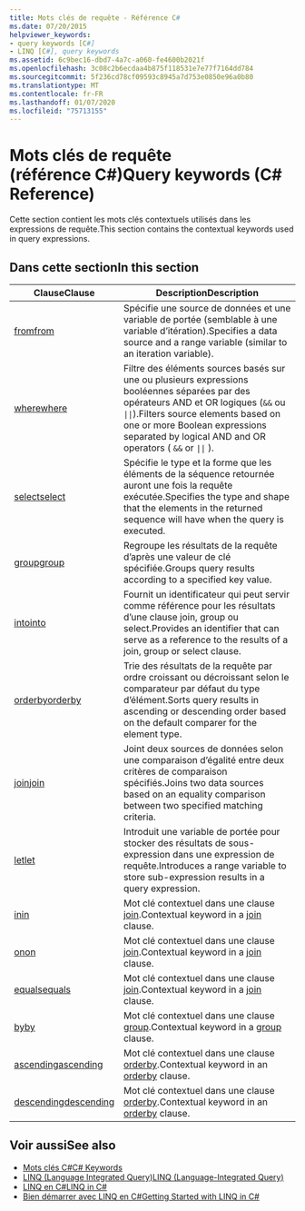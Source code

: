```yaml
---
title: Mots clés de requête - Référence C#
ms.date: 07/20/2015
helpviewer_keywords:
- query keywords [C#]
- LINQ [C#], query keywords
ms.assetid: 6c9bec16-dbd7-4a7c-a060-fe4600b2021f
ms.openlocfilehash: 3c08c2b6ecdaa4b875f118531e7e77f7164dd784
ms.sourcegitcommit: 5f236cd78cf09593c8945a7d753e0850e96a0b80
ms.translationtype: MT
ms.contentlocale: fr-FR
ms.lasthandoff: 01/07/2020
ms.locfileid: "75713155"
---
```

# <a name="query-keywords-c-reference"></a><span data-ttu-id="b0611-102">Mots clés de requête (référence C#)</span><span class="sxs-lookup"><span data-stu-id="b0611-102">Query keywords (C# Reference)</span></span>

<span data-ttu-id="b0611-103">Cette section contient les mots clés contextuels utilisés dans les expressions de requête.</span><span class="sxs-lookup"><span data-stu-id="b0611-103">This section contains the contextual keywords used in query expressions.</span></span>

## <a name="in-this-section"></a><span data-ttu-id="b0611-104">Dans cette section</span><span class="sxs-lookup"><span data-stu-id="b0611-104">In this section</span></span>

|<span data-ttu-id="b0611-105">Clause</span><span class="sxs-lookup"><span data-stu-id="b0611-105">Clause</span></span>|<span data-ttu-id="b0611-106">Description</span><span class="sxs-lookup"><span data-stu-id="b0611-106">Description</span></span>|
|------------|-----------------|
|[<span data-ttu-id="b0611-107">from</span><span class="sxs-lookup"><span data-stu-id="b0611-107">from</span></span>](from-clause.md)|<span data-ttu-id="b0611-108">Spécifie une source de données et une variable de portée (semblable à une variable d’itération).</span><span class="sxs-lookup"><span data-stu-id="b0611-108">Specifies a data source and a range variable (similar to an iteration variable).</span></span>|
|[<span data-ttu-id="b0611-109">where</span><span class="sxs-lookup"><span data-stu-id="b0611-109">where</span></span>](where-clause.md)|<span data-ttu-id="b0611-110">Filtre des éléments sources basés sur une ou plusieurs expressions booléennes séparées par des opérateurs AND et OR logiques (`&&` ou <code>&#124;&#124;</code>).</span><span class="sxs-lookup"><span data-stu-id="b0611-110">Filters source elements based on one or more Boolean expressions separated by logical AND and OR operators ( `&&` or <code>&#124;&#124;</code> ).</span></span>|
|[<span data-ttu-id="b0611-111">select</span><span class="sxs-lookup"><span data-stu-id="b0611-111">select</span></span>](select-clause.md)|<span data-ttu-id="b0611-112">Spécifie le type et la forme que les éléments de la séquence retournée auront une fois la requête exécutée.</span><span class="sxs-lookup"><span data-stu-id="b0611-112">Specifies the type and shape that the elements in the returned sequence will have when the query is executed.</span></span>|
|[<span data-ttu-id="b0611-113">group</span><span class="sxs-lookup"><span data-stu-id="b0611-113">group</span></span>](group-clause.md)|<span data-ttu-id="b0611-114">Regroupe les résultats de la requête d’après une valeur de clé spécifiée.</span><span class="sxs-lookup"><span data-stu-id="b0611-114">Groups query results according to a specified key value.</span></span>|
|[<span data-ttu-id="b0611-115">into</span><span class="sxs-lookup"><span data-stu-id="b0611-115">into</span></span>](into.md)|<span data-ttu-id="b0611-116">Fournit un identificateur qui peut servir comme référence pour les résultats d’une clause join, group ou select.</span><span class="sxs-lookup"><span data-stu-id="b0611-116">Provides an identifier that can serve as a reference to the results of a join, group or select clause.</span></span>|
|[<span data-ttu-id="b0611-117">orderby</span><span class="sxs-lookup"><span data-stu-id="b0611-117">orderby</span></span>](orderby-clause.md)|<span data-ttu-id="b0611-118">Trie des résultats de la requête par ordre croissant ou décroissant selon le comparateur par défaut du type d’élément.</span><span class="sxs-lookup"><span data-stu-id="b0611-118">Sorts query results in ascending or descending order based on the default comparer for the element type.</span></span>|
|[<span data-ttu-id="b0611-119">join</span><span class="sxs-lookup"><span data-stu-id="b0611-119">join</span></span>](join-clause.md)|<span data-ttu-id="b0611-120">Joint deux sources de données selon une comparaison d’égalité entre deux critères de comparaison spécifiés.</span><span class="sxs-lookup"><span data-stu-id="b0611-120">Joins two data sources based on an equality comparison between two specified matching criteria.</span></span>|
|[<span data-ttu-id="b0611-121">let</span><span class="sxs-lookup"><span data-stu-id="b0611-121">let</span></span>](let-clause.md)|<span data-ttu-id="b0611-122">Introduit une variable de portée pour stocker des résultats de sous-expression dans une expression de requête.</span><span class="sxs-lookup"><span data-stu-id="b0611-122">Introduces a range variable to store sub-expression results in a query expression.</span></span>|
|[<span data-ttu-id="b0611-123">in</span><span class="sxs-lookup"><span data-stu-id="b0611-123">in</span></span>](in.md)|<span data-ttu-id="b0611-124">Mot clé contextuel dans une clause [join](join-clause.md).</span><span class="sxs-lookup"><span data-stu-id="b0611-124">Contextual keyword in a [join](join-clause.md) clause.</span></span>|
|[<span data-ttu-id="b0611-125">on</span><span class="sxs-lookup"><span data-stu-id="b0611-125">on</span></span>](on.md)|<span data-ttu-id="b0611-126">Mot clé contextuel dans une clause [join](join-clause.md).</span><span class="sxs-lookup"><span data-stu-id="b0611-126">Contextual keyword in a [join](join-clause.md) clause.</span></span>|
|[<span data-ttu-id="b0611-127">equals</span><span class="sxs-lookup"><span data-stu-id="b0611-127">equals</span></span>](equals.md)|<span data-ttu-id="b0611-128">Mot clé contextuel dans une clause [join](join-clause.md).</span><span class="sxs-lookup"><span data-stu-id="b0611-128">Contextual keyword in a [join](join-clause.md) clause.</span></span>|
|[<span data-ttu-id="b0611-129">by</span><span class="sxs-lookup"><span data-stu-id="b0611-129">by</span></span>](by.md)|<span data-ttu-id="b0611-130">Mot clé contextuel dans une clause [group](group-clause.md).</span><span class="sxs-lookup"><span data-stu-id="b0611-130">Contextual keyword in a [group](group-clause.md) clause.</span></span>|
|[<span data-ttu-id="b0611-131">ascending</span><span class="sxs-lookup"><span data-stu-id="b0611-131">ascending</span></span>](ascending.md)|<span data-ttu-id="b0611-132">Mot clé contextuel dans une clause [orderby](orderby-clause.md).</span><span class="sxs-lookup"><span data-stu-id="b0611-132">Contextual keyword in an [orderby](orderby-clause.md) clause.</span></span>|
|[<span data-ttu-id="b0611-133">descending</span><span class="sxs-lookup"><span data-stu-id="b0611-133">descending</span></span>](descending.md)|<span data-ttu-id="b0611-134">Mot clé contextuel dans une clause [orderby](orderby-clause.md).</span><span class="sxs-lookup"><span data-stu-id="b0611-134">Contextual keyword in an [orderby](orderby-clause.md) clause.</span></span>|

## <a name="see-also"></a><span data-ttu-id="b0611-135">Voir aussi</span><span class="sxs-lookup"><span data-stu-id="b0611-135">See also</span></span>

- [<span data-ttu-id="b0611-136">Mots clés C#</span><span class="sxs-lookup"><span data-stu-id="b0611-136">C# Keywords</span></span>](index.md)
- [<span data-ttu-id="b0611-137">LINQ (Language Integrated Query)</span><span class="sxs-lookup"><span data-stu-id="b0611-137">LINQ (Language-Integrated Query)</span></span>](../../programming-guide/concepts/linq/index.md)
- [<span data-ttu-id="b0611-138">LINQ en C#</span><span class="sxs-lookup"><span data-stu-id="b0611-138">LINQ in C#</span></span>](../../linq/index.md)
- [<span data-ttu-id="b0611-139">Bien démarrer avec LINQ en C#</span><span class="sxs-lookup"><span data-stu-id="b0611-139">Getting Started with LINQ in C#</span></span>](/dotnet/csharp/programming-guide/concepts/linq/)
